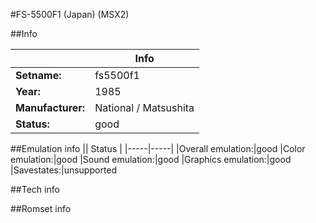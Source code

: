 #FS-5500F1 (Japan) (MSX2)

##Info

||Info|
|-----|-----|
|**Setname:**|fs5500f1
|**Year:**|1985
|**Manufacturer:**|National / Matsushita
|**Status:**|good

##Emulation info
|| Status |
|-----|-----|
|Overall emulation:|good
|Color emulation:|good
|Sound emulation:|good
|Graphics emulation:|good
|Savestates:|unsupported

##Tech info

##Romset info

<!--- START OF EDITED COMMENT DO NOT TOUCH TEXT ABOVE-->
